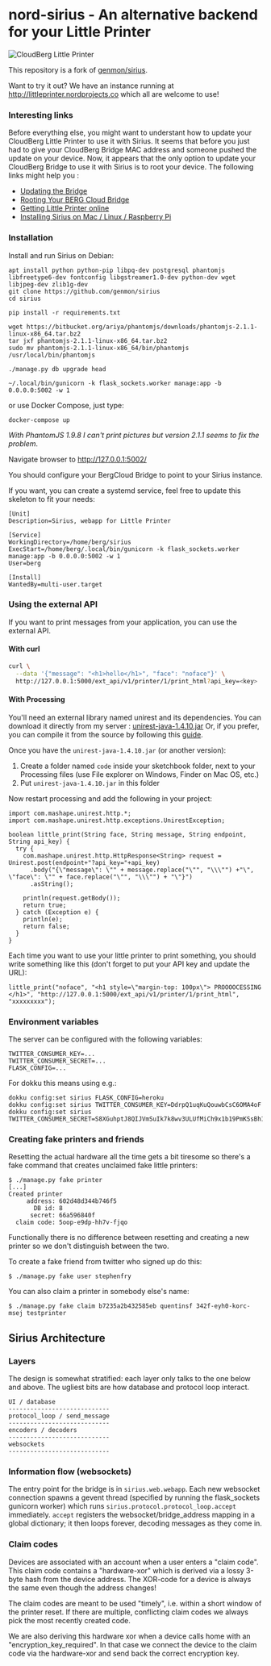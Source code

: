 # nord-sirius - An alternative backend for your Little Printer

![CloudBerg Little Printer](https://i.vimeocdn.com/video/222115839_1280x720.jpg)

This repository is a fork of [genmon/sirius](https://github.com/genmon/sirius).

Want to try it out? We have an instance running at http://littleprinter.nordprojects.co which all are welcome to use!

### Interesting links

Before everything else, you might want to understant how to update your CloudBerg Little Printer to use it with Sirius. It seems that before you just had to give your CloudBerg Bridge MAC address and someone pushed the update on your device. Now, it appears that the only option to update your CloudBerg Bridge to use it with Sirius is to root your device. The following links might help you :

  * [Updating the Bridge](https://github.com/genmon/sirius/wiki/Updating-the-Bridge)
  * [Rooting Your BERG Cloud Bridge](http://pipt.github.io/2013/04/15/rooting-berg-cloud-bridge.html)
  * [Getting Little Printer online](http://joerick.me/hardware/2017/03/09/little-printer)
  * [Installing Sirius on Mac / Linux / Raspberry Pi](https://gist.github.com/hako/f8944cfa7b8fb8115f6d)

### Installation

Install and run Sirius on Debian:

```
apt install python python-pip libpq-dev postgresql phantomjs libfreetype6-dev fontconfig libgstreamer1.0-dev python-dev wget libjpeg-dev zlib1g-dev
git clone https://github.com/genmon/sirius
cd sirius

pip install -r requirements.txt

wget https://bitbucket.org/ariya/phantomjs/downloads/phantomjs-2.1.1-linux-x86_64.tar.bz2
tar jxf phantomjs-2.1.1-linux-x86_64.tar.bz2
sudo mv phantomjs-2.1.1-linux-x86_64/bin/phantomjs /usr/local/bin/phantomjs

./manage.py db upgrade head

~/.local/bin/gunicorn -k flask_sockets.worker manage:app -b 0.0.0.0:5002 -w 1
```
or use Docker Compose, just type:

```
docker-compose up
```

*With PhantomJS 1.9.8 I can't print pictures but version 2.1.1 seems to fix the problem*.

Navigate browser to http://127.0.0.1:5002/

You should configure your BergCloud Bridge to point to your Sirius instance.

If you want, you can create a systemd service, feel free to update this skeleton to fit your needs:

```
[Unit]
Description=Sirius, webapp for Little Printer

[Service]
WorkingDirectory=/home/berg/sirius
ExecStart=/home/berg/.local/bin/gunicorn -k flask_sockets.worker manage:app -b 0.0.0.0:5002 -w 1
User=berg

[Install]
WantedBy=multi-user.target
```

### Using the external API

If you want to print messages from your application, you can use the external API.


#### With curl

```bash
curl \
  --data '{"message": "<h1>hello</h1>", "face": "noface"}' \
  http://127.0.0.1:5000/ext_api/v1/printer/1/print_html?api_key=<key>
```

#### With Processing

You'll need an external library named unirest and its dependencies.
You can download it directly from my server : [unirest-java-1.4.10.jar](https://cloud.deuxfleurs.fr/f/685c77efbd/?raw=1)
Or, if you prefer, you can compile it from the source by following this [guide](http://blog.mashape.com/installing-unirest-java-with-the-maven-assembly-plugin/).

Once you have the `unirest-java-1.4.10.jar` (or another version):

  1. Create a folder named `code` inside your sketchbook folder, next to your Processing files (use File explorer on Windows, Finder on Mac OS, etc.)
  2. Put `unirest-java-1.4.10.jar` in this folder

Now restart processing and add the following in your project:

```processing
import com.mashape.unirest.http.*;
import com.mashape.unirest.http.exceptions.UnirestException;

boolean little_print(String face, String message, String endpoint, String api_key) {
  try {
    com.mashape.unirest.http.HttpResponse<String> request = Unirest.post(endpoint+"?api_key="+api_key)
      .body("{\"message\": \"" + message.replace("\"", "\\\"") +"\", \"face\": \"" + face.replace("\"", "\\\"") + "\"}")
      .asString();

    println(request.getBody());
    return true;
  } catch (Exception e) {
    println(e);
    return false;
  }
}

```

Each time you want to use your little printer to print something, you should write something like this (don't forget to put your API key and update the URL):

```processing
little_print("noface", "<h1 style=\"margin-top: 100px\"> PROOOOCESSING </h1>", "http://127.0.0.1:5000/ext_api/v1/printer/1/print_html", "xxxxxxxxx");
```

### Environment variables

The server can be configured with the following variables:

```
TWITTER_CONSUMER_KEY=...
TWITTER_CONSUMER_SECRET=...
FLASK_CONFIG=...
```

For dokku this means using e.g.:

```
dokku config:set sirius FLASK_CONFIG=heroku
dokku config:set sirius TWITTER_CONSUMER_KEY=DdrpQ1uqKuQouwbCsC6OMA4oF
dokku config:set sirius TWITTER_CONSUMER_SECRET=S8XGuhptJ8QIJVmSuIk7k8wv3ULUfMiCh9x1b19PmKSsBh1VDM
```

### Creating fake printers and friends

Resetting the actual hardware all the time gets a bit tiresome so
there's a fake command that creates unclaimed fake little printers:

```console
$ ./manage.py fake printer
[...]
Created printer
     address: 602d48d344b746f5
       DB id: 8
      secret: 66a596840f
  claim code: 5oop-e9dp-hh7v-fjqo
```

Functionally there is no difference between resetting and creating a new printer so we don't distinguish between the two.

To create a fake friend from twitter who signed up do this:

```console
$ ./manage.py fake user stephenfry
```

You can also claim a printer in somebody else's name:

```console
$ ./manage.py fake claim b7235a2b432585eb quentinsf 342f-eyh0-korc-msej testprinter
```

## Sirius Architecture

### Layers

The design is somewhat stratified: each layer only talks to the one
below and above. The ugliest bits are how database and protocol loop
interact.

```
UI / database
----------------------------
protocol_loop / send_message
----------------------------
encoders / decoders
----------------------------
websockets
----------------------------
```

### Information flow (websockets)

The entry point for the bridge is in `sirius.web.webapp`. Each new
websocket connection spawns a gevent thread (specified by running the
flask_sockets gunicorn worker) which runs
`sirius.protocol.protocol_loop.accept` immediately. `accept` registers
the websocket/bridge_address mapping in a global dictionary; it then
loops forever, decoding messages as they come in.


### Claim codes

Devices are associated with an account when a user enters a "claim
code". This claim code contains a "hardware-xor" which is derived via
a lossy 3-byte hash from the device address. The XOR-code for a device
is always the same even though the address changes!

The claim codes are meant to be used "timely", i.e. within a short
window of the printer reset. If there are multiple, conflicting claim
codes we always pick the most recently created code.

We are also deriving this hardware xor when a device calls home with
an "encryption_key_required". In that case we connect the device to
the claim code via the hardware-xor and send back the correct
encryption key.
